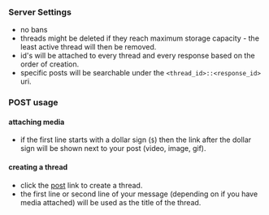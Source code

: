 ### Server Settings
+ no bans
+ threads might be deleted if they reach maximum storage
capacity - the least active thread will then be removed.
+ id's will be attached to every thread and every response 
based on the order of creation.
+ specific posts will be searchable under the `<thread_id>::<response_id>` uri.

### POST usage

#### attaching media
+ if the first line starts with a dollar sign (`$`)
then the link after the dollar 
sign will be shown next to your post (video, image, gif).

#### creating a thread
+ click the [post](/post) link to create a thread.
+ the first line or second line of your message 
(depending on if you have media attached)
will be used as the title of the thread.
